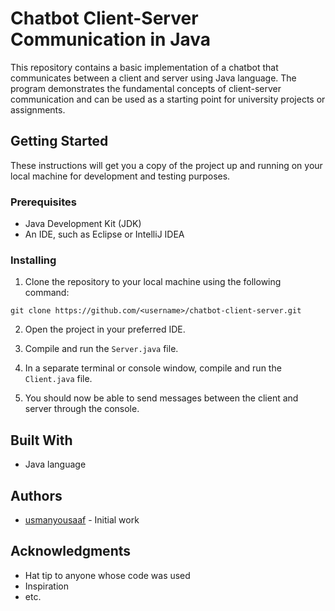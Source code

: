 # Chatbot Client-Server Communication in Java

This repository contains a basic implementation of a chatbot that communicates between a client and server using Java language. The program demonstrates the fundamental concepts of client-server communication and can be used as a starting point for university projects or assignments.

## Getting Started

These instructions will get you a copy of the project up and running on your local machine for development and testing purposes.

### Prerequisites

- Java Development Kit (JDK)
- An IDE, such as Eclipse or IntelliJ IDEA

### Installing

1. Clone the repository to your local machine using the following command:

```git clone https://github.com/<username>/chatbot-client-server.git```


2. Open the project in your preferred IDE.

3. Compile and run the `Server.java` file.

4. In a separate terminal or console window, compile and run the `Client.java` file.

5. You should now be able to send messages between the client and server through the console.

## Built With

- Java language

## Authors

- [usmanyousaaf](https://github.com/usmanyousaaf) - Initial work

## Acknowledgments

- Hat tip to anyone whose code was used
- Inspiration
- etc.
